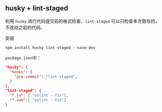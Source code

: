 ## husky + lint-staged

利用 `husky` 进行代码提交前的格式检查，`lint-staged` 可以只检查本次暂存的，不改动之前的代码。

安装
```
npm install husky lint-staged --save-dev
```

`package.json`中：


```json
"husky": {
  "hooks": {
    "pre-commit": "lint-staged",
  }
},
"lint-staged": {
  "*.js": [ "eslint --fix"],
  "*.vue":[ "eslint --fix"]
}
```


